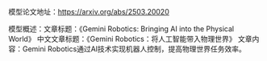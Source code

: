 模型论文地址：https://arxiv.org/abs/2503.20020

模型概述：文章标题：《Gemini Robotics: Bringing AI into the Physical World》
中文文章标题：《Gemini Robotics：将人工智能带入物理世界》
文章内容：Gemini Robotics通过AI技术实现机器人控制，提高物理世界任务效率。
